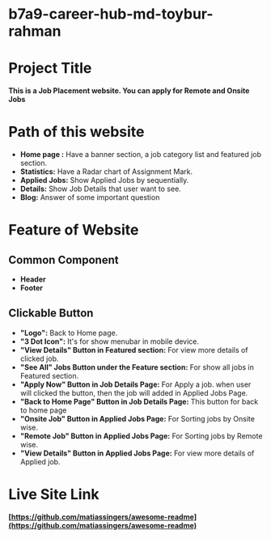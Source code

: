 # b7a9-career-hub-md-toybur-rahman

# Project Title
**This is a Job Placement website. You can apply for Remote and Onsite Jobs**

# Path of this website

- **Home page :** Have a banner section, a job category list and featured job section. 
- **Statistics:** Have a Radar chart of Assignment Mark.
- **Applied Jobs:** Show Applied Jobs by sequentially.
- **Details:** Show Job Details that user want to see.
- **Blog:** Answer of some important question

# Feature of Website

## Common Component

- **Header**
- **Footer**

## Clickable Button

- **"Logo":** Back to Home page.
- **"3 Dot Icon":** It's for show menubar in mobile device.
- **"View Details" Button in Featured section:** For view more details of clicked job.
- **"See All" Jobs Button under the Feature section:** For show all jobs in Featured section.
- **"Apply Now" Button in Job Details Page:** For Apply a job. when user will clicked the button, then the job will added in Applied Jobs Page.
- **"Back to Home Page" Button in Job Details Page:** This button for back to home page
- **"Onsite Job" Button in Applied Jobs Page:** For Sorting jobs by Onsite wise.
- **"Remote Job" Button in Applied Jobs Page:** For Sorting jobs by Remote wise.
- **"View Details" Button in Applied Jobs Page:** For view more details of Applied job.


# Live Site Link

**[https://github.com/matiassingers/awesome-readme](https://github.com/matiassingers/awesome-readme)**




